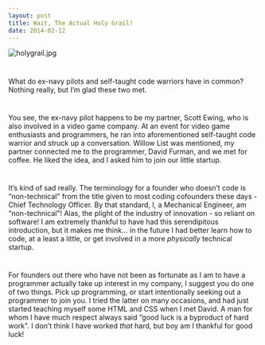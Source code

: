 ```yaml
---
layout: post
title: Wait, The Actual Holy Grail!
date: 2014-02-12
---
```

<p><img src="http://postachio-images.s3-website-us-east-1.amazonaws.com/556b4a502f1871678ab622cb5bebf695.jpg"  alt="holygrail.jpg" style="height: auto;"/></p>
<h1></h1>
<p>What do ex-navy pilots and self-taught code warriors have in common? Nothing really, but I’m glad these two met. </p>
<h1></h1>
<p>You see, the ex-navy pilot happens to be my partner, Scott Ewing, who is also involved in a video game company. At an event for video game enthusiasts and programmers, he ran into aforementioned self-taught code warrior and struck up a conversation. Willow List was mentioned, my partner connected me to the programmer, David Furman, and we met for coffee. He liked the idea, and I asked him to join our little startup.</p>
<h1></h1>
<p>It’s kind of sad really. The terminology for a founder who doesn’t code is “non-technical" from the title given to most coding cofounders these days - Chief Technology Officer. By that standard, I, a Mechanical Engineer, am “non-technical"! Alas, the plight of the industry of innovation - so reliant on software! I am extremely thankful to have had this serendipitous introduction, but it makes me think… in the future I had better learn how to code, at a least a little, or get involved in a more <em>physically</em> technical startup.</p>
<h1></h1>
<p>For founders out there who have not been as fortunate as I am to have a programmer actually take up interest in my company, I suggest you do one of two things. Pick up programming, or start intentionally seeking out a programmer to join you. I tried the latter on many occasions, and had just started teaching myself some HTML and CSS when I met David. A man for whom I have much respect always said “good luck is a byproduct of hard work". I don’t think I have worked <em>that</em> hard, but boy am I thankful for good luck!</p>